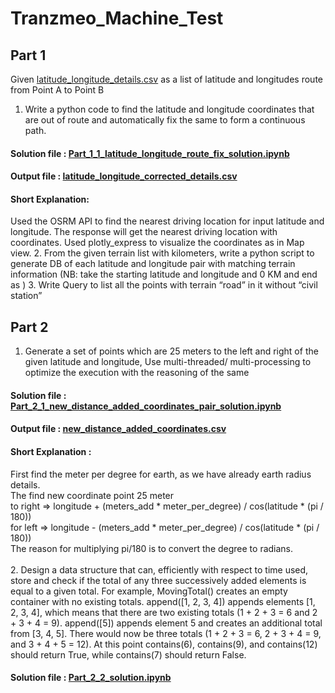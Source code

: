 # Tranzmeo_Machine_Test

## Part 1
Given [latitude_longitude_details.csv](input_files/latitude_longitude_details.csv) as a list of latitude and longitudes route from Point A to Point B

1. Write a python code to find the latitude and longitude coordinates that are out of route and automatically fix the same to form a continuous path.
#### Solution file : [Part_1_1_latitude_longitude_route_fix_solution.ipynb](solution/Part_1_1_latitude_longitude_route_fix_solution.ipynb)
#### Output file : [latitude_longitude_corrected_details.csv](output_files/latitude_longitude_corrected_details.csv)
#### Short Explanation:
Used the OSRM API to find the nearest driving location for input latitude and longitude. The response will get the nearest driving location with coordinates. Used plotly_express to visualize the coordinates as in Map view.
2. From the given terrain list with kilometers, write a python script to generate DB of each latitude and longitude pair with matching terrain information (NB: take the starting latitude and longitude and 0 KM and end as )
3. Write Query to list all the points with terrain “road” in it without “civil station”

## Part 2
1. Generate a set of points which are 25 meters to the left and right of the given latitude and longitude, Use multi-threaded/ multi-processing to optimize the execution with the reasoning of the same
#### Solution file : [Part_2_1_new_distance_added_coordinates_pair_solution.ipynb](solution/Part_2_1_new_distance_added_coordinates_pair_solution.ipynb)
#### Output file : [new_distance_added_coordinates.csv](output_files/new_distance_added_coordinates.csv)
#### Short Explanation : 
First find the meter per degree for earth, as we have already earth radius details.<br>
The find new coordinate point 25 meter <br>
to right => longitude + (meters_add * meter_per_degree) / cos(latitude * (pi / 180)) <br>
for left => longitude - (meters_add * meter_per_degree) / cos(latitude * (pi / 180)) <br>
The reason for multiplying pi/180 is to convert the degree to radians. <br> <br>
2. Design a data structure that can, efficiently with respect to time used, store and check if the total of any three successively added elements is equal to a given total.
For example, MovingTotal() creates an empty container with no existing totals. append([1, 2, 3, 4]) appends elements [1, 2, 3, 4], which means that there are two existing totals (1 + 2 + 3 = 6 and 2 + 3 + 4 = 9). append([5]) appends element 5 and creates an additional total from [3, 4, 5]. There would now be three totals (1 + 2 + 3 = 6, 2 + 3 + 4 = 9, and 3 + 4 + 5 = 12). At this point contains(6), contains(9), and contains(12) should return True, while contains(7) should return False.
#### Solution file : [Part_2_2_solution.ipynb](solution/Part_2_2_solution.ipynb)
